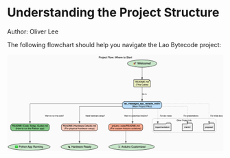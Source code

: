 # Understanding the Project Structure
Author: Oliver Lee

The following flowchart should help you navigate the Lao Bytecode project:

![Flowchart of file system](./www/assets/file_description.png)